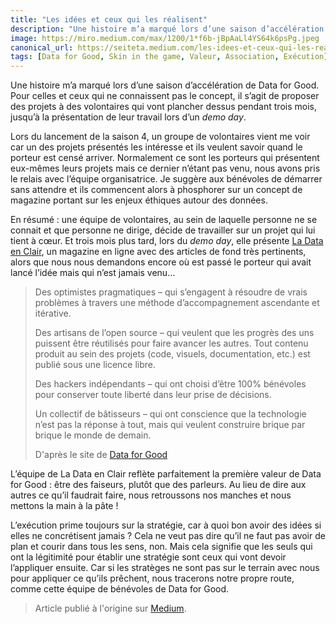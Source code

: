 ```yaml
---
title: "Les idées et ceux qui les réalisent"
description: "Une histoire m’a marqué lors d’une saison d’accélération de Data for Good."
image: https://miro.medium.com/max/1200/1*f6b-jBpAaLl4YS64k6psPg.jpeg
canonical_url: https://seiteta.medium.com/les-idees-et-ceux-qui-les-realisent-759b9520ca9f
tags: [Data for Good, Skin in the game, Valeur, Association, Exécution]
---
```


Une histoire m’a marqué lors d’une saison d’accélération de Data for Good. Pour celles et ceux qui ne connaissent pas le concept, il s’agit de proposer des projets à des volontaires qui vont plancher dessus pendant trois mois, jusqu’à la présentation de leur travail lors d’un _demo day_.

Lors du lancement de la saison 4, un groupe de volontaires vient me voir car un des projets présentés les intéresse et ils veulent savoir quand le porteur est censé arriver. Normalement ce sont les porteurs qui présentent eux-mêmes leurs projets mais ce dernier n’étant pas venu, nous avons pris le relais avec l’équipe organisatrice. Je suggère aux bénévoles de démarrer sans attendre et ils commencent alors à phosphorer sur un concept de magazine portant sur les enjeux éthiques autour des données.

En résumé : une équipe de volontaires, au sein de laquelle personne ne se connait et que personne ne dirige, décide de travailler sur un projet qui lui tient à cœur. Et trois mois plus tard, lors du _demo day_, elle présente [La Data en Clair](http://ladataenclair.fr/), un magazine en ligne avec des articles de fond très pertinents, alors que nous nous demandons encore où est passé le porteur qui avait lancé l’idée mais qui n’est jamais venu…

> Des optimistes pragmatiques – qui s’engagent à résoudre de vrais problèmes à travers une méthode d’accompagnement ascendante et itérative.
>
>Des artisans de l’open source – qui veulent que les progrès des uns puissent être réutilisés pour faire avancer les autres. Tout contenu produit au sein des projets (code, visuels, documentation, etc.) est publié sous une licence libre.
>
>Des hackers indépendants – qui ont choisi d’être 100% bénévoles pour conserver toute liberté dans leur prise de décisions.
>
>Un collectif de bâtisseurs – qui ont conscience que la technologie n’est pas la réponse à tout, mais qui veulent construire brique par brique le monde de demain.
>
> D'après le site de [Data for Good](dataforgood.fr/)


L’équipe de La Data en Clair reflète parfaitement la première valeur de Data for Good : être des faiseurs, plutôt que des parleurs. Au lieu de dire aux autres ce qu’il faudrait faire, nous retroussons nos manches et nous mettons la main à la pâte !

L’exécution prime toujours sur la stratégie, car à quoi bon avoir des idées si elles ne concrétisent jamais ? Cela ne veut pas dire qu’il ne faut pas avoir de plan et courir dans tous les sens, non. Mais cela signifie que les seuls qui ont la légitimité pour établir une stratégie sont ceux qui vont devoir l’appliquer ensuite. Car si les stratèges ne sont pas sur le terrain avec nous pour appliquer ce qu’ils prêchent, nous tracerons notre propre route, comme cette équipe de bénévoles de Data for Good.

> Article publié à l'origine sur [Medium](https://seiteta.medium.com/les-idees-et-ceux-qui-les-realisent-759b9520ca9f).

